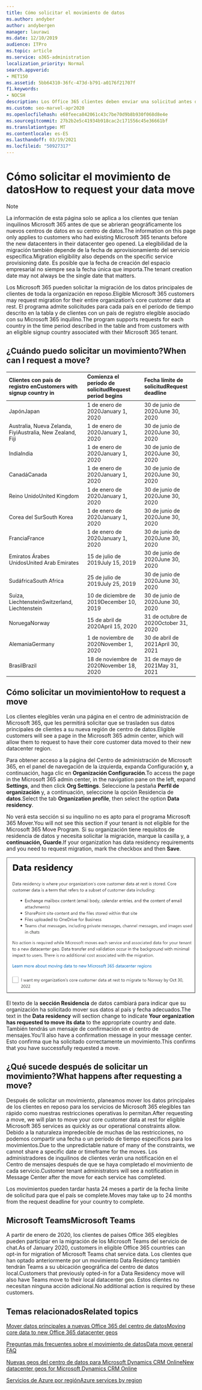 ```yaml
---
title: Cómo solicitar el movimiento de datos
ms.author: andyber
author: andybergen
manager: laurawi
ms.date: 12/10/2019
audience: ITPro
ms.topic: article
ms.service: o365-administration
localization_priority: Normal
search.appverid:
- MET150
ms.assetid: 5bb64310-36fc-473d-b791-a0176f21707f
f1.keywords:
- NOCSH
description: Los Office 365 clientes deben enviar una solicitud antes de la fecha límite para que su país pueda mover sus datos de servicios Microsoft 365 a su nueva ubicación geográfica.
ms.custom: seo-marvel-apr2020
ms.openlocfilehash: e68feeca842061c43c7be70d9b8b930f068d8e4e
ms.sourcegitcommit: 27b2b2e5c41934b918cac2c171556c45e36661bf
ms.translationtype: MT
ms.contentlocale: es-ES
ms.lasthandoff: 03/19/2021
ms.locfileid: "50927317"
---
```

# <a name="how-to-request-your-data-move"></a><span data-ttu-id="6bab5-103">Cómo solicitar el movimiento de datos</span><span class="sxs-lookup"><span data-stu-id="6bab5-103">How to request your data move</span></span>

> [!NOTE]
> <span data-ttu-id="6bab5-104">La información de esta página solo se aplica a los clientes que tenían inquilinos Microsoft 365 antes de que se abrieran geográficamente los nuevos centros de datos en su centro de datos.</span><span class="sxs-lookup"><span data-stu-id="6bab5-104">The information on this page only applies to customers who had existing Microsoft 365 tenants before the new datacenters in their datacenter geo opened.</span></span> <span data-ttu-id="6bab5-105">La elegibilidad de la migración también depende de la fecha de aprovisionamiento del servicio específica.</span><span class="sxs-lookup"><span data-stu-id="6bab5-105">Migration eligibility also depends on the specific service provisioning date.</span></span>  <span data-ttu-id="6bab5-106">Es posible que la fecha de creación del espacio empresarial no siempre sea la fecha única que importa.</span><span class="sxs-lookup"><span data-stu-id="6bab5-106">The tenant creation date may not always be the single date that matters.</span></span>
  
<span data-ttu-id="6bab5-107">Los Microsoft 365 pueden solicitar la migración de los datos principales de clientes de toda la organización en reposo.</span><span class="sxs-lookup"><span data-stu-id="6bab5-107">Eligible Microsoft 365 customers may request migration for their entire organization’s core customer data at rest.</span></span>  <span data-ttu-id="6bab5-108">El programa admite solicitudes para cada país en el período de tiempo descrito en la tabla y de clientes con un país de registro elegible asociado con su Microsoft 365 inquilino.</span><span class="sxs-lookup"><span data-stu-id="6bab5-108">The program supports requests for each country in the time period described in the table and from customers with an eligible signup country associated with their Microsoft 365 tenant.</span></span>
  
## <a name="when-can-i-request-a-move"></a><span data-ttu-id="6bab5-109">¿Cuándo puedo solicitar un movimiento?</span><span class="sxs-lookup"><span data-stu-id="6bab5-109">When can I request a move?</span></span>

| <span data-ttu-id="6bab5-110">Clientes con país de registro en</span><span class="sxs-lookup"><span data-stu-id="6bab5-110">Customers with signup country in</span></span> | <span data-ttu-id="6bab5-111">Comienza el período de solicitud</span><span class="sxs-lookup"><span data-stu-id="6bab5-111">Request period begins</span></span> | <span data-ttu-id="6bab5-112">Fecha límite de solicitud</span><span class="sxs-lookup"><span data-stu-id="6bab5-112">Request deadline</span></span> |
|:-----|:-----|:-----|
|<span data-ttu-id="6bab5-113">Japón</span><span class="sxs-lookup"><span data-stu-id="6bab5-113">Japan</span></span>  <br/> |<span data-ttu-id="6bab5-114">1 de enero de 2020</span><span class="sxs-lookup"><span data-stu-id="6bab5-114">January 1, 2020</span></span>  <br/> |<span data-ttu-id="6bab5-115">30 de junio de 2020</span><span class="sxs-lookup"><span data-stu-id="6bab5-115">June 30, 2020</span></span>  <br/> |
|<span data-ttu-id="6bab5-116">Australia, Nueva Zelanda, Fiyi</span><span class="sxs-lookup"><span data-stu-id="6bab5-116">Australia, New Zealand, Fiji</span></span>  <br/> |<span data-ttu-id="6bab5-117">1 de enero de 2020</span><span class="sxs-lookup"><span data-stu-id="6bab5-117">January 1, 2020</span></span>  <br/> |<span data-ttu-id="6bab5-118">30 de junio de 2020</span><span class="sxs-lookup"><span data-stu-id="6bab5-118">June 30, 2020</span></span>  <br/> |
|<span data-ttu-id="6bab5-119">India</span><span class="sxs-lookup"><span data-stu-id="6bab5-119">India</span></span>  <br/> |<span data-ttu-id="6bab5-120">1 de enero de 2020</span><span class="sxs-lookup"><span data-stu-id="6bab5-120">January 1, 2020</span></span>  <br/> |<span data-ttu-id="6bab5-121">30 de junio de 2020</span><span class="sxs-lookup"><span data-stu-id="6bab5-121">June 30, 2020</span></span>  <br/> |
|<span data-ttu-id="6bab5-122">Canadá</span><span class="sxs-lookup"><span data-stu-id="6bab5-122">Canada</span></span>  <br/> |<span data-ttu-id="6bab5-123">1 de enero de 2020</span><span class="sxs-lookup"><span data-stu-id="6bab5-123">January 1, 2020</span></span>  <br/> |<span data-ttu-id="6bab5-124">30 de junio de 2020</span><span class="sxs-lookup"><span data-stu-id="6bab5-124">June 30, 2020</span></span>  <br/> |
|<span data-ttu-id="6bab5-125">Reino Unido</span><span class="sxs-lookup"><span data-stu-id="6bab5-125">United Kingdom</span></span>  <br/> |<span data-ttu-id="6bab5-126">1 de enero de 2020</span><span class="sxs-lookup"><span data-stu-id="6bab5-126">January 1, 2020</span></span>  <br/> |<span data-ttu-id="6bab5-127">30 de junio de 2020</span><span class="sxs-lookup"><span data-stu-id="6bab5-127">June 30, 2020</span></span>  <br/> |
|<span data-ttu-id="6bab5-128">Corea del Sur</span><span class="sxs-lookup"><span data-stu-id="6bab5-128">South Korea</span></span>  <br/> |<span data-ttu-id="6bab5-129">1 de enero de 2020</span><span class="sxs-lookup"><span data-stu-id="6bab5-129">January 1, 2020</span></span>  <br/> |<span data-ttu-id="6bab5-130">30 de junio de 2020</span><span class="sxs-lookup"><span data-stu-id="6bab5-130">June 30, 2020</span></span>  <br/> |
|<span data-ttu-id="6bab5-131">Francia</span><span class="sxs-lookup"><span data-stu-id="6bab5-131">France</span></span>  <br/> |<span data-ttu-id="6bab5-132">1 de enero de 2020</span><span class="sxs-lookup"><span data-stu-id="6bab5-132">January 1, 2020</span></span>  <br/> |<span data-ttu-id="6bab5-133">30 de junio de 2020</span><span class="sxs-lookup"><span data-stu-id="6bab5-133">June 30, 2020</span></span>  <br/> |
|<span data-ttu-id="6bab5-134">Emiratos Árabes Unidos</span><span class="sxs-lookup"><span data-stu-id="6bab5-134">United Arab Emirates</span></span>  <br/> |<span data-ttu-id="6bab5-135">15 de julio de 2019</span><span class="sxs-lookup"><span data-stu-id="6bab5-135">July 15, 2019</span></span>  <br/> |<span data-ttu-id="6bab5-136">30 de junio de 2020</span><span class="sxs-lookup"><span data-stu-id="6bab5-136">June 30, 2020</span></span>  <br/> |
|<span data-ttu-id="6bab5-137">Sudáfrica</span><span class="sxs-lookup"><span data-stu-id="6bab5-137">South Africa</span></span>  <br/> |<span data-ttu-id="6bab5-138">25 de julio de 2019</span><span class="sxs-lookup"><span data-stu-id="6bab5-138">July 25, 2019</span></span>  <br/> |<span data-ttu-id="6bab5-139">30 de junio de 2020</span><span class="sxs-lookup"><span data-stu-id="6bab5-139">June 30, 2020</span></span>  <br/> |
|<span data-ttu-id="6bab5-140">Suiza, Liechtenstein</span><span class="sxs-lookup"><span data-stu-id="6bab5-140">Switzerland, Liechtenstein</span></span>  <br/> |<span data-ttu-id="6bab5-141">10 de diciembre de 2019</span><span class="sxs-lookup"><span data-stu-id="6bab5-141">December 10, 2019</span></span>  <br/> |<span data-ttu-id="6bab5-142">30 de junio de 2020</span><span class="sxs-lookup"><span data-stu-id="6bab5-142">June 30, 2020</span></span>  <br/> |
|<span data-ttu-id="6bab5-143">Noruega</span><span class="sxs-lookup"><span data-stu-id="6bab5-143">Norway</span></span>  <br/> |<span data-ttu-id="6bab5-144">15 de abril de 2020</span><span class="sxs-lookup"><span data-stu-id="6bab5-144">April 15, 2020</span></span>  <br/> |<span data-ttu-id="6bab5-145">31 de octubre de 2020</span><span class="sxs-lookup"><span data-stu-id="6bab5-145">October 31, 2020</span></span>  <br/> |
|<span data-ttu-id="6bab5-146">Alemania</span><span class="sxs-lookup"><span data-stu-id="6bab5-146">Germany</span></span>  <br/> |<span data-ttu-id="6bab5-147">1 de noviembre de 2020</span><span class="sxs-lookup"><span data-stu-id="6bab5-147">November 1, 2020</span></span>  <br/> |<span data-ttu-id="6bab5-148">30 de abril de 2021</span><span class="sxs-lookup"><span data-stu-id="6bab5-148">April 30, 2021</span></span>  <br/> |
|<span data-ttu-id="6bab5-149">Brasil</span><span class="sxs-lookup"><span data-stu-id="6bab5-149">Brazil</span></span>  <br/> |<span data-ttu-id="6bab5-150">18 de noviembre de 2020</span><span class="sxs-lookup"><span data-stu-id="6bab5-150">November 18, 2020</span></span>  <br/> |<span data-ttu-id="6bab5-151">31 de mayo de 2021</span><span class="sxs-lookup"><span data-stu-id="6bab5-151">May 31, 2021</span></span>  <br/> |

## <a name="how-to-request-a-move"></a><span data-ttu-id="6bab5-152">Cómo solicitar un movimiento</span><span class="sxs-lookup"><span data-stu-id="6bab5-152">How to request a move</span></span>

<span data-ttu-id="6bab5-153">Los clientes elegibles verán una página en el centro de administración de Microsoft 365, que les permitirá solicitar que se trasladen sus datos principales de clientes a su nueva región de centro de datos.</span><span class="sxs-lookup"><span data-stu-id="6bab5-153">Eligible customers will see a page in the Microsoft 365 admin center, which will allow them to request to have their core customer data moved to their new datacenter region.</span></span>  
  
<span data-ttu-id="6bab5-154">Para obtener acceso a la página del Centro de administración de Microsoft 365, en el panel de navegación de la izquierda, expanda Configuración **y,** a continuación, haga clic en **Organización Configuración**.</span><span class="sxs-lookup"><span data-stu-id="6bab5-154">To access the page in the Microsoft 365 admin center, in the navigation pane on the left, expand **Settings**, and then click **Org Settings**.</span></span>
<span data-ttu-id="6bab5-155">Seleccione la pestaña **Perfil de organización** y, a continuación, seleccione la opción Residencia de **datos**.</span><span class="sxs-lookup"><span data-stu-id="6bab5-155">Select the tab **Organization profile**, then select the option **Data residency**.</span></span>
  
<span data-ttu-id="6bab5-156">No verá esta sección si su inquilino no es apto para el programa Microsoft 365 Mover.</span><span class="sxs-lookup"><span data-stu-id="6bab5-156">You will not see this section if your tenant is not eligible for the Microsoft 365 Move Program.</span></span>  <span data-ttu-id="6bab5-157">Si su organización tiene requisitos de residencia de datos y necesita solicitar la migración, marque la casilla y, a **continuación, Guarde**.</span><span class="sxs-lookup"><span data-stu-id="6bab5-157">If your organization has data residency requirements and you need to request migration, mark the checkbox and then **Save**.</span></span>
  
![Pantalla de opción de suscripción de Datacenter](../media/dataresidencyflyoutae.jpg)
  
<span data-ttu-id="6bab5-159">El texto de la **sección Residencia**  de datos cambiará para indicar que su organización ha solicitado mover sus datos al país y fecha adecuados.</span><span class="sxs-lookup"><span data-stu-id="6bab5-159">The text in the **Data residency** will section change to indicate **Your organization has requested to move its data** to the appropriate country and date.</span></span> <span data-ttu-id="6bab5-160">También tendrás un mensaje de confirmación en el centro de mensajes.</span><span class="sxs-lookup"><span data-stu-id="6bab5-160">You'll also have a confirmation message in your message center.</span></span> <span data-ttu-id="6bab5-161">Esto confirma que ha solicitado correctamente un movimiento.</span><span class="sxs-lookup"><span data-stu-id="6bab5-161">This confirms that you have successfully requested a move.</span></span> 
  
## <a name="what-happens-after-requesting-a-move"></a><span data-ttu-id="6bab5-162">¿Qué sucede después de solicitar un movimiento?</span><span class="sxs-lookup"><span data-stu-id="6bab5-162">What happens after requesting a move?</span></span>

<span data-ttu-id="6bab5-163">Después de solicitar un movimiento, planeamos mover los datos principales de los clientes en reposo para los servicios de Microsoft 365 elegibles tan rápido como nuestras restricciones operativas lo permitan.</span><span class="sxs-lookup"><span data-stu-id="6bab5-163">After requesting a move, we will plan to move your core customer data at rest for eligible Microsoft 365 services as quickly as our operational constraints allow.</span></span> <span data-ttu-id="6bab5-164">Debido a la naturaleza impredecible de muchas de las restricciones, no podemos compartir una fecha o un período de tiempo específicos para los movimientos.</span><span class="sxs-lookup"><span data-stu-id="6bab5-164">Due to the unpredictable nature of many of the constraints, we cannot share a specific date or timeframe for the moves.</span></span> <span data-ttu-id="6bab5-165">Los administradores de inquilinos de clientes verán una notificación en el Centro de mensajes después de que se haya completado el movimiento de cada servicio.</span><span class="sxs-lookup"><span data-stu-id="6bab5-165">Customer tenant administrators will see a notification in Message Center after the move for each service has completed.</span></span>
  
<span data-ttu-id="6bab5-166">Los movimientos pueden tardar hasta 24 meses a partir de la fecha límite de solicitud para que el país se complete.</span><span class="sxs-lookup"><span data-stu-id="6bab5-166">Moves may take up to 24 months from the request deadline for your country to complete.</span></span>
  
## <a name="microsoft-teams"></a><span data-ttu-id="6bab5-167">Microsoft Teams</span><span class="sxs-lookup"><span data-stu-id="6bab5-167">Microsoft Teams</span></span>

<span data-ttu-id="6bab5-168">A partir de enero de 2020, los clientes de países Office 365 elegibles pueden participar en la migración de los Microsoft Teams del servicio de chat.</span><span class="sxs-lookup"><span data-stu-id="6bab5-168">As of January 2020, customers in eligible Office 365 countries can opt-in for migration of Microsoft Teams chat service data.</span></span>  <span data-ttu-id="6bab5-169">Los clientes que han optado anteriormente por un movimiento Data Residency también tendrán Teams a su ubicación geográfica del centro de datos local.</span><span class="sxs-lookup"><span data-stu-id="6bab5-169">Customers that previously opted-in for a Data Residency move will also have Teams move to their local datacenter geo.</span></span>  <span data-ttu-id="6bab5-170">Estos clientes no necesitan ninguna acción adicional.</span><span class="sxs-lookup"><span data-stu-id="6bab5-170">No additional action is required by these customers.</span></span>

## <a name="related-topics"></a><span data-ttu-id="6bab5-171">Temas relacionados</span><span class="sxs-lookup"><span data-stu-id="6bab5-171">Related topics</span></span>

[<span data-ttu-id="6bab5-172">Mover datos principales a nuevas Office 365 del centro de datos</span><span class="sxs-lookup"><span data-stu-id="6bab5-172">Moving core data to new Office 365 datacenter geos</span></span>](moving-data-to-new-datacenter-geos.md)

[<span data-ttu-id="6bab5-173">Preguntas más frecuentes sobre el movimiento de datos</span><span class="sxs-lookup"><span data-stu-id="6bab5-173">Data move general FAQ</span></span>](data-move-faq.md)

[<span data-ttu-id="6bab5-174">Nuevas geos del centro de datos para Microsoft Dynamics CRM Online</span><span class="sxs-lookup"><span data-stu-id="6bab5-174">New datacenter geos for Microsoft Dynamics CRM Online</span></span>](/power-platform/admin/new-datacenter-regions)
  
[<span data-ttu-id="6bab5-175">Servicios de Azure por región</span><span class="sxs-lookup"><span data-stu-id="6bab5-175">Azure services by region</span></span>](https://azure.microsoft.com/regions/)
